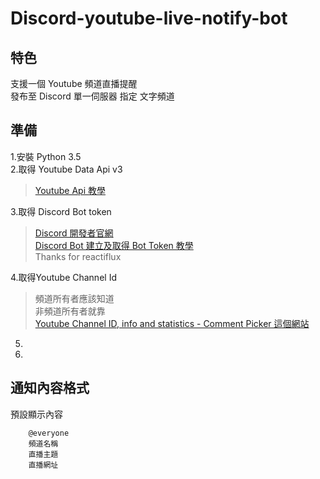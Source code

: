 # Discord-youtube-live-notify-bot


## 特色
支援一個 Youtube 頻道直播提醒 <br>
發布至 Discord 單一伺服器 指定 文字頻道<br>


## 準備
1.安裝 Python 3.5 <br>
2.取得 Youtube Data Api v3 <br> 
>[Youtube Api 教學](https://developers.google.com/youtube/v3/getting-started)<br> 

3.取得 Discord Bot token <br>
>[Discord 開發者官網](https://discordapp.com/developers)<br>
>[Discord Bot 建立及取得 Bot Token 教學](https://github.com/reactiflux/discord-irc/wiki/Creating-a-discord-bot-&-getting-a-token) <br>
>Thanks for reactiflux <br>

4.取得Youtube Channel Id  <br> 
>頻道所有者應該知道<br>
>非頻道所有者就靠<br>
>[Youtube Channel ID, info and statistics - Comment Picker 這個網站](https://commentpicker.com/youtube-channel-id.php)<br>

5. <br>
6. <br>
## 通知內容格式

預設顯示內容
        
        @everyone
        頻道名稱
        直播主題
        直播網址

